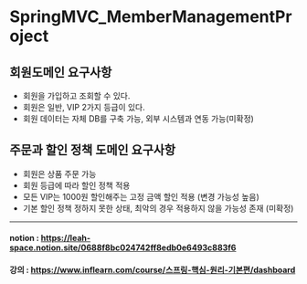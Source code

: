 # SpringMVC_MemberManagementProject

## 회원도메인 요구사항
- 회원을 가입하고 조회할 수 있다.
- 회원은 일반, VIP 2가지 등급이 있다.
- 회원 데이터는 자체 DB를 구축 가능, 외부 시스템과 연동 가능(미확정)

## 주문과 할인 정책 도메인 요구사항
- 회원은 상품 주문 가능
- 회원 등급에 따라 할인 정책 적용
- 모든 VIP는 1000원 할인해주는 고정 금액 할인 적용 (변경 가능성 높음)
- 기본 할인 정책 정하지 못한 상태, 최악의 경우 적용하지 않을 가능성 존재 (미확정)

---

#### notion : https://leah-space.notion.site/0688f8bc024742ff8edb0e6493c883f6
#### 강의 :  https://www.inflearn.com/course/스프링-핵심-원리-기본편/dashboard
